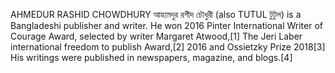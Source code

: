 AHMEDUR RASHID CHOWDHURY আহমেদুর রশীদ চৌধুরী (also TUTUL টুটুল) is a Bangladeshi publisher and writer. He won 2016 Pinter International Writer of Courage Award, selected by writer Margaret Atwood,[1] The Jeri Laber international freedom to publish Award,[2] 2016 and Ossietzky Prize 2018[3] His writings were published in newspapers, magazine, and blogs.[4]

